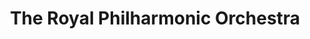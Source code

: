 ---
title: "The Royal Philharmonic Orchestra"
summary: "**For chorus credit use .** The R.P.O. was founded by Sir Thomas Beecham in 1946 and is based in London at Cadogan Hall with seasons at Royal Albert Hall. RPO tours regionally and has played in 30 countries. Notable conductors have included Antal Doráti and André Previn; Maestro Daniele Gatti has been Music Director since 1996. The orchestra reaches out through its Community and Education programme and records for major commercial record companies, as well as its own label. A sister artist is The Royal Philharmonic Concert Orchestra, formed in 1987 for light classical and pops, as well as traditional classical music."
image: "the-royal-philharmonic-orchestra.jpg"
---